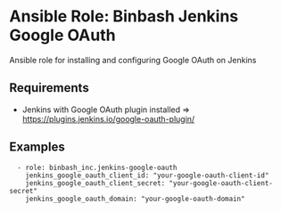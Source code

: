 # Ansible Role: Binbash Jenkins Google OAuth

Ansible role for installing and configuring Google OAuth on Jenkins

## Requirements
* Jenkins with Google OAuth plugin installed => https://plugins.jenkins.io/google-oauth-plugin/

## Examples
```
  - role: binbash_inc.jenkins-google-oauth
    jenkins_google_oauth_client_id: "your-google-oauth-client-id"
    jenkins_google_oauth_client_secret: "your-google-oauth-client-secret"
    jenkins_google_oauth_domain: "your-google-oauth-domain"

```
